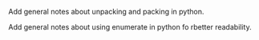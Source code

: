 Add general notes about unpacking and packing in python.

Add general notes about using enumerate in python fo rbetter readability.